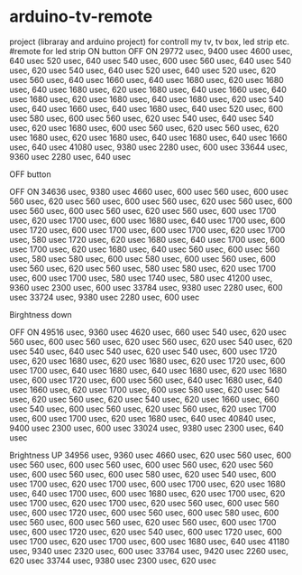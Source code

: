 # arduino-tv-remote
project (libraray and arduino project) for controll my tv, tv box, led strip etc.
#remote for led strip
ON button
OFF 	ON
29772 usec, 9400 usec
4600 usec, 640 usec
520 usec, 640 usec
540 usec, 600 usec
560 usec, 640 usec
540 usec, 620 usec
540 usec, 640 usec
520 usec, 640 usec
520 usec, 620 usec
560 usec, 640 usec
1660 usec, 640 usec
1680 usec, 620 usec
1680 usec, 640 usec
1680 usec, 620 usec
1680 usec, 640 usec
1660 usec, 640 usec
1680 usec, 620 usec
1680 usec, 640 usec
1680 usec, 620 usec
540 usec, 640 usec
1660 usec, 640 usec
1680 usec, 640 usec
520 usec, 600 usec
580 usec, 600 usec
560 usec, 620 usec
540 usec, 640 usec
540 usec, 620 usec
1680 usec, 600 usec
560 usec, 620 usec
560 usec, 620 usec
1680 usec, 620 usec
1680 usec, 640 usec
1680 usec, 640 usec
1660 usec, 640 usec
41080 usec, 9380 usec
2280 usec, 600 usec
33644 usec, 9360 usec
2280 usec, 640 usec

OFF button

OFF 	ON
34636 usec, 9380 usec
4660 usec, 600 usec
560 usec, 600 usec
560 usec, 620 usec
560 usec, 600 usec
560 usec, 620 usec
560 usec, 600 usec
560 usec, 600 usec
560 usec, 620 usec
560 usec, 600 usec
1700 usec, 620 usec
1700 usec, 600 usec
1680 usec, 640 usec
1700 usec, 600 usec
1720 usec, 600 usec
1700 usec, 600 usec
1700 usec, 620 usec
1700 usec, 580 usec
1720 usec, 620 usec
1680 usec, 640 usec
1700 usec, 600 usec
1700 usec, 620 usec
1680 usec, 640 usec
560 usec, 600 usec
560 usec, 580 usec
580 usec, 600 usec
580 usec, 600 usec
560 usec, 600 usec
560 usec, 620 usec
560 usec, 580 usec
580 usec, 620 usec
1700 usec, 600 usec
1700 usec, 580 usec
1740 usec, 580 usec
41200 usec, 9360 usec
2300 usec, 600 usec
33784 usec, 9380 usec
2280 usec, 600 usec
33724 usec, 9380 usec
2280 usec, 600 usec

Birghtness down

OFF 	ON
49516 usec, 9360 usec
4620 usec, 660 usec
540 usec, 620 usec
560 usec, 600 usec
560 usec, 620 usec
560 usec, 620 usec
540 usec, 620 usec
540 usec, 640 usec
540 usec, 620 usec
540 usec, 600 usec
1720 usec, 620 usec
1680 usec, 620 usec
1680 usec, 620 usec
1720 usec, 600 usec
1700 usec, 640 usec
1680 usec, 640 usec
1680 usec, 620 usec
1680 usec, 600 usec
1720 usec, 600 usec
560 usec, 640 usec
1680 usec, 640 usec
1660 usec, 620 usec
1700 usec, 600 usec
580 usec, 620 usec
540 usec, 620 usec
560 usec, 620 usec
540 usec, 620 usec
1660 usec, 660 usec
540 usec, 600 usec
560 usec, 620 usec
560 usec, 620 usec
1700 usec, 600 usec
1700 usec, 620 usec
1680 usec, 640 usec
40840 usec, 9400 usec
2300 usec, 600 usec
33024 usec, 9380 usec
2300 usec, 640 usec

 Brightness UP
34956 usec, 9360 usec
4660 usec, 620 usec
560 usec, 600 usec
560 usec, 600 usec
560 usec, 600 usec
560 usec, 620 usec
560 usec, 600 usec
560 usec, 600 usec
580 usec, 620 usec
540 usec, 600 usec
1700 usec, 620 usec
1700 usec, 600 usec
1700 usec, 620 usec
1680 usec, 640 usec
1700 usec, 600 usec
1680 usec, 620 usec
1700 usec, 620 usec
1700 usec, 620 usec
1700 usec, 620 usec
560 usec, 600 usec
560 usec, 600 usec
1720 usec, 600 usec
560 usec, 600 usec
580 usec, 600 usec
560 usec, 600 usec
560 usec, 620 usec
560 usec, 600 usec
1700 usec, 600 usec
1720 usec, 620 usec
540 usec, 600 usec
1720 usec, 600 usec
1700 usec, 620 usec
1700 usec, 600 usec
1680 usec, 640 usec
41180 usec, 9340 usec
2320 usec, 600 usec
33764 usec, 9420 usec
2260 usec, 620 usec
33744 usec, 9380 usec
2300 usec, 620 usec


